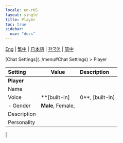 ```yaml
---
locale: en-rUS
layout: single
title: Player
toc: true
sidebar:
  nav: "docs"
---
```

[Eng](/dancexr/menu/2025.4/chat/chat_player) | [繁中](/tw/dancexr/menu/2025.4/chat/chat_player) | [日本語](/jp/dancexr/menu/2025.4/chat/chat_player) | [한국어](/kr/dancexr/menu/2025.4/chat/chat_player) | [简中](/zh/dancexr/menu/2025.4/chat/chat_player)

[Chat Settings](../menu#Chat Settings) > Player



| Setting | Value | Description |
| :--- | --- | :--- |
|**Player** | | 
| Name || 
| Voice | **[built-in]|0**, [built-in]|1, [built-in]|2, [built-in]|3, [built-in]|4, [built-in]|5, [built-in]|6, [built-in]|7, [built-in]|8, [built-in]|9, [built-in]|10, [built-in]|11, [built-in]|12, [built-in]|13, [built-in]|14, [built-in]|15, [built-in]|16, [built-in]|17, [built-in]|18, [built-in]|19,  |  |
|- Gender | **Male**, Female,  | 
| Description || 
| Personality || 
|
